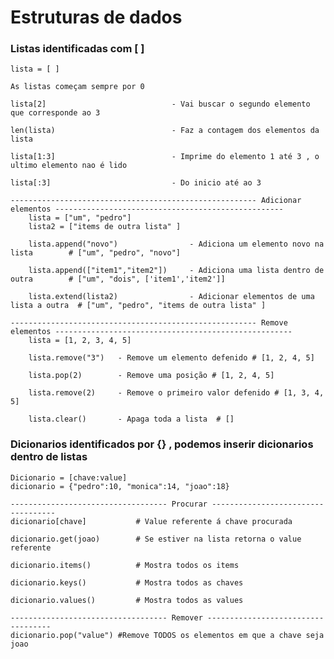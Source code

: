 # Estruturas de dados

### Listas identificadas com [ ]
    lista = [ ] 
    
    As listas começam sempre por 0
    
    lista[2]                            - Vai buscar o segundo elemento que corresponde ao 3  

    len(lista)                          - Faz a contagem dos elementos da lista  

    lista[1:3]                          - Imprime do elemento 1 até 3 , o ultimo elemento nao é lido 

    lista[:3]                           - Do inicio até ao 3

    ------------------------------------------------------- Adicionar elementos ---------------------------------------------------
        lista = ["um", "pedro"]
        lista2 = ["items de outra lista" ]

        lista.append("novo")                - Adiciona um elemento novo na lista        # ["um", "pedro", "novo"]
    
        lista.append(["item1","item2"])     - Adiciona uma lista dentro de outra        # ["um", "dois", ['item1','item2']]
    
        lista.extend(lista2)                - Adicionar elementos de uma lista a outra  # ["um", "pedro", "items de outra lista" ]
    
    ------------------------------------------------------- Remove elementos -----------------------------------------------------
        lista = [1, 2, 3, 4, 5]

        lista.remove("3")   - Remove um elemento defenido # [1, 2, 4, 5]

        lista.pop(2)        - Remove uma posição # [1, 2, 4, 5]
        
        lista.remove(2)     - Remove o primeiro valor defenido # [1, 3, 4, 5] 

        lista.clear()       - Apaga toda a lista  # [] 


### Dicionarios identificados por {} , podemos inserir dicionarios dentro de listas
    Dicionario = [chave:value]
    dicionario = {"pedro":10, "monica":14, "joao":18} 

    ----------------------------------- Procurar -----------------------------------   
    dicionario[chave]           # Value referente á chave procurada

    dicionario.get(joao)        # Se estiver na lista retorna o value referente

    dicionario.items()          # Mostra todos os items 
    
    dicionario.keys()           # Mostra todos as chaves 

    dicionario.values()         # Mostra todos as values 

    ----------------------------------- Remover -----------------------------------  
    dicionario.pop("value") #Remove TODOS os elementos em que a chave seja joao



    